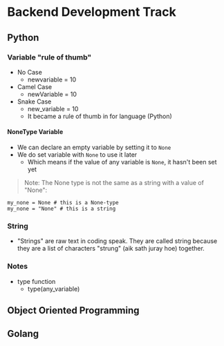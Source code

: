 # Backend Development Track

## Python

### Variable "rule of thumb"

- No Case
  - newvariable = 10
- Camel Case
  - newVariable = 10
- Snake Case
  - new_variable = 10
  - It became a rule of thumb in for language (Python)

#### NoneType Variable

- We can declare an empty variable by setting it to `None`
- We do set variable with `None` to use it later
  - Which means if the value of any variable is `None`, it hasn't been set yet

>Note: The None type is not the same as a string with a value of "None":

```
my_none = None # this is a None-type
my_none = "None" # this is a string
```

### String

- "Strings" are raw text in coding speak. They are called string because they are a list of characters "strung" (aik sath juray hoe) together.

### Notes

- type function
  - type(any_variable)

## Object Oriented Programming

## Golang
